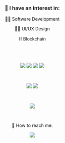 <!-- <p align="center">
  <a src="">
    <img src="" width="" />
  </a>
</p>
 
<br><br> -->

<h3 align="center" size="6">📖 I have an interest in:</h3>

<p align="center">👨‍💻 Software Development</p>

<p align="center">👨‍🎨 UI/UX Design</p>

<p align="center">⛓ Blockchain</p>

<br><br>

<p align="center">
  <img src="https://img.shields.io/badge/HTML5-E34F26?style=for-the-badge&logo=html5&logoColor=white" />
  <img src="https://img.shields.io/badge/CSS3-1572B6?style=for-the-badge&logo=css3&logoColor=white" />
  <img src="https://img.shields.io/badge/JavaScript-323330?style=for-the-badge&logo=javascript&logoColor=F7DF1E" />
  <img src="https://img.shields.io/badge/React-20232A?style=for-the-badge&logo=react&logoColor=61DAFB" />
</p>

<br>

<p align="center">
  <img src="https://img.shields.io/badge/Node.js-339933?style=for-the-badge&logo=nodedotjs&logoColor=white" />
  <img src="https://img.shields.io/badge/Express.js-000000?style=for-the-badge&logo=express&logoColor=white" />
</p>

<br>

<p align="center">
  <img src="https://img.shields.io/badge/MySQL-005C84?style=for-the-badge&logo=mysql&logoColor=white" />
</p>

<br>

<p align="center">📨 How to reach me:</p>

<p align="center">
  <a href="https://www.linkedin.com/in/marcusl-s/"><img src="https://img.shields.io/badge/LinkedIn-0077B5?style=for-the-badge&logo=linkedin&logoColor=white"/></a>
</p>
